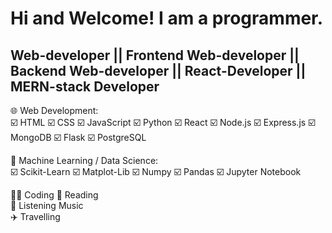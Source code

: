 # Hi and Welcome! I am a programmer.

## Web-developer || Frontend Web-developer || Backend Web-developer || React-Developer || MERN-stack Developer

:globe_with_meridians: Web Development:  
:ballot_box_with_check: HTML :ballot_box_with_check: CSS :ballot_box_with_check: JavaScript :ballot_box_with_check: Python :ballot_box_with_check: React :ballot_box_with_check: Node.js :ballot_box_with_check: Express.js :ballot_box_with_check: MongoDB :ballot_box_with_check: Flask :ballot_box_with_check: PostgreSQL

🤖 Machine Learning / Data Science:  
:ballot_box_with_check: Scikit-Learn :ballot_box_with_check: Matplot-Lib :ballot_box_with_check: Numpy :ballot_box_with_check: Pandas :ballot_box_with_check: Jupyter Notebook

🧑‍💻 Coding
📖 Reading  
🎵 Listening Music  
✈️ Travelling
